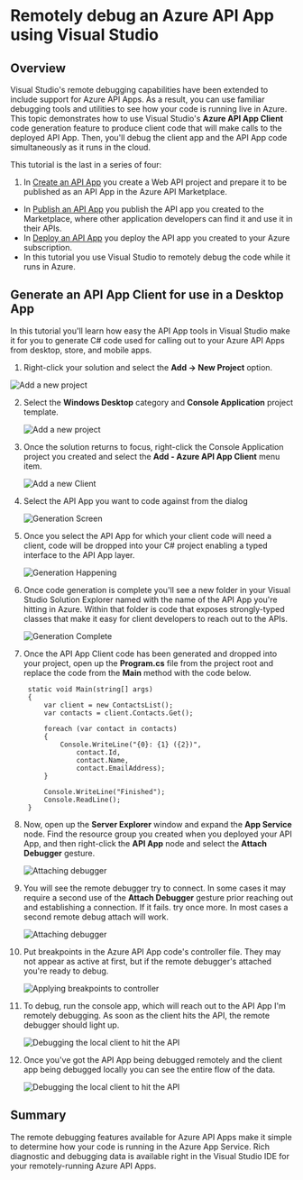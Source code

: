 <properties 
	pageTitle="Remotely debug an Azure API App" 
	description="Learn how to remotely debug an Azure API App using Visual Studio." 
	services="app-service-api" 
	documentationCenter=".net" 
	authors="bradygaster" 
	manager="wpickett" 
	editor="jimbe"/>

<tags 
	ms.service="app-service-api" 
	ms.workload="web" 
	ms.tgt_pltfrm="dotnet" 
	ms.devlang="na" 
	ms.topic="article" 
	ms.date="02/19/2015" 
	ms.author="bradyg;tarcher"/>

# Remotely debug an Azure API App using Visual Studio

## Overview

Visual Studio's remote debugging capabilities have been extended to include support for Azure API Apps. As a result, you can use familiar debugging tools and utilities to see how your code is running live in Azure. This topic demonstrates how to use Visual Studio's **Azure API App Client** code generation feature to produce client code that will make calls to the deployed API App. Then, you'll debug the client app and the API App code simultaneously as it runs in the cloud.

This tutorial is the last in a series of four:

1. In [Create an API App](../app-service-dotnet-create-api-app/) you create a Web API project and prepare it to be published as an API App in the Azure API Marketplace.
* In [Publish an API App](../app-service-dotnet-publish-api-app/) you publish the API app you created to the Marketplace, where other application developers can find it and use it in their APIs.
* In [Deploy an API App](../app-service-dotnet-deploy-api-app/) you deploy the API app you created to your Azure subscription.
* In this tutorial you use Visual Studio to remotely debug the code while it runs in Azure.


## Generate an API App Client for use in a Desktop App
In this tutorial you'll learn how easy the API App tools in Visual Studio make it for you to generate C# code used for calling out to your Azure API Apps from desktop, store, and mobile apps. 

1. Right-click your solution and select the **Add -> New Project** option.

![Add a new project](./media/app-service-dotnet-remotely-debug-api-app/01-add-new-project.png)

2. Select the **Windows Desktop** category and **Console Application** project template.

	![Add a new project](./media/app-service-dotnet-remotely-debug-api-app/02-contact-list-console-project.png)

3. Once the solution returns to focus, right-click the Console Application project you created and select the **Add - Azure API App Client** menu item. 

	![Add a new Client](./media/app-service-dotnet-remotely-debug-api-app/03-add-azure-api-client.png)
	
4. Select the API App you want to code against from the dialog

	![Generation Screen](./media/app-service-dotnet-remotely-debug-api-app/04-select-the-api.png)

5. Once you select the API App for which your client code will need a client, code will be dropped into your C# project enabling a typed interface to the API App layer.

	![Generation Happening](./media/app-service-dotnet-remotely-debug-api-app/05-metadata-downloading.png)

6. Once code generation is complete you'll see a new folder in your Visual Studio Solution Explorer named with the name of the API App you're hitting in Azure. Within that folder is code that exposes strongly-typed classes that make it easy for client developers to reach out to the APIs. 

	![Generation Complete](./media/app-service-dotnet-remotely-debug-api-app/06-code-gen-output.png)

7. Once the API App Client code has been generated and dropped into your project, open up the **Program.cs** file from the project root and replace the code from the **Main** method with the code below. 

		static void Main(string[] args)
        {
            var client = new ContactsList();
            var contacts = client.Contacts.Get();

            foreach (var contact in contacts)
            {
                Console.WriteLine("{0}: {1} ({2})",
                    contact.Id,
                    contact.Name,
                    contact.EmailAddress);
            }

            Console.WriteLine("Finished");
            Console.ReadLine();
        }

8. Now, open up the **Server Explorer** window and expand the **App Service** node. Find the resource group you created when you deployed your API App, and then right-click the **API App** node and select the **Attach Debugger** gesture. 

	![Attaching debugger](./media/app-service-dotnet-remotely-debug-api-app/08-attach-debugger.png)

9. You will see the remote debugger try to connect. In some cases it may require a second use of the **Attach Debugger** gesture prior reaching out and establishing a connection. If it fails. try once more. In most cases a second remote debug attach will work.

	![Attaching debugger](./media/app-service-dotnet-remotely-debug-api-app/09-attaching.png)


10. Put breakpoints in the Azure API App code's controller file. They may not appear as active at first, but if the remote debugger's attached you're ready to debug. 

	![Applying breakpoints to controller](./media/app-service-dotnet-remotely-debug-api-app/10-breakpoints.png)

11. To debug, run the console app, which will reach out to the API App I'm remotely debugging. As soon as the client hits the API, the remote debugger should light up. 

	![Debugging the local client to hit the API](./media/app-service-dotnet-remotely-debug-api-app/11-while-debugging-api-debug-client-too.png)

12. Once you've got the API App being debugged remotely and the client app being debugged locally you can see the entire flow of the data. 

	![Debugging the local client to hit the API](./media/app-service-dotnet-remotely-debug-api-app/12-debugging-live.png)

## Summary

The remote debugging features available for Azure API Apps make it simple to determine how your code is running in the Azure App Service. Rich diagnostic and debugging data is available right in the Visual Studio IDE for your remotely-running Azure API Apps.
